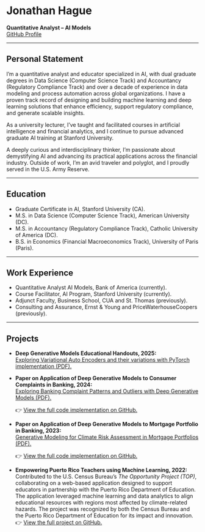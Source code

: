 # Jonathan Hague  
**Quantitative Analyst – AI Models**  
[GitHub Profile](https://github.com/jonathan-hague)

---

## Personal Statement

I’m a quantitative analyst and educator specialized in AI, with dual graduate degrees in Data Science (Computer Science Track) and Accountancy (Regulatory Compliance Track) and over a decade of experience in data modeling and process automation across global organizations. I have a proven track record of designing and building machine learning and deep learning solutions that enhance efficiency, support regulatory compliance, and generate scalable insights.

As a university lecturer, I’ve taught and facilitated courses in artificial intelligence and financial analytics, and I continue to pursue advanced graduate AI training at Stanford University.

A deeply curious and interdisciplinary thinker, I’m passionate about demystifying AI and advancing its practical applications across the financial industry. Outside of work, I’m an avid traveler and polyglot, and I proudly served in the U.S. Army Reserve.

---

## Education

- Graduate Certificate in AI, Stanford University (CA).
- M.S. in Data Science (Computer Science Track), American University (DC).
- M.S. in Accountancy (Regulatory Compliance Track), Catholic University of America (DC).
- B.S. in Economics (Financial Macroeconomics Track), University of Paris (Paris).

---

## Work Experience

- Quantitative Analyst AI Models, Bank of America (currently).
- Course Facilitator, AI Program, Stanford University (currently).
- Adjunct Faculty, Business School, CUA and St. Thomas (previously).
- Consulting and Assurance, Ernst & Young and PriceWaterhouseCoopers (previously).

---

## Projects

- **Deep Generative Models Educational Handouts, 2025:**  
  [Exploring Variational Auto Encoders and their variations with PyTorch implementation (PDF).](XCS236%20-%20VAEs%20.pdf)
  
- **Paper on Application of Deep Generative Models to Consumer Complaints in Banking, 2024:**  
  [Exploring Banking Complaint Patterns and Outliers with Deep Generative Models (PDF).](BankingCompalintGenAI.pdf)
  
  👉 [View the full code implementation on GitHub.](https://github.com/Jonathan-Hague/BankingComplaintGenAI.git)
  
- **Paper on Application of Deep Generative Models to Mortgage Portfolio in Banking, 2023:**  
  [Generative Modeling for Climate Risk Assessment in Mortgage Portfolios (PDF).](GenAI_Mortgage.pdf)
  
  👉 [View the full code implementation on GitHub.](https://github.com/Jonathan-Hague/GenAI_Mortgage.git)
  
- **Empowering Puerto Rico Teachers using Machine Learning, 2022:**  
  Contributed to the U.S. Census Bureau’s *The Opportunity Project (TOP)*, collaborating on a web-based application designed to support educators in partnership with the Puerto Rico Department of Education. The application leveraged machine learning and data analytics to align educational resources with regions most affected by climate-related hazards. The project was recognized by both the Census Bureau and the Puerto Rico Department of Education for its impact and innovation.  
  👉 [View the full project on GitHub.](https://github.com/Jonathan-Hague/US_Census_Bureau_TOP_Project_2022.git)
